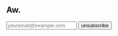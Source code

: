 ## Aw.
<form id="unsubscribe-form">
        <input type="text" name="email" id="unsubscribe-email" placeholder="youremail@example.com">
        <button type="submit" value="unsubscribe" onclick="document.getElementById('unsubscribe-message').innerHTML = 'unsubscribed!'"> unsubscribe </button>
        <a id="unsubscribe-message"></a>
</form>
<script>
let unsubscribeForm = document.getElementById("unsubscribe-form");
unsubscribeForm.addEventListener("submit", (e) => {
  e.preventDefault();
  let email = document.getElementById("unsubscribe-email").value;
  var ImageObject = new Image();
  ImageObject.src = "https://ml.dreadmaw.industries/unsubscribe?email=" + email;
});
</script>
